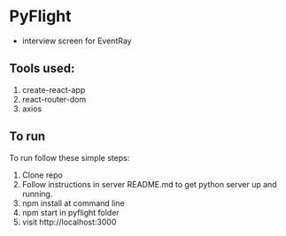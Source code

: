 # PyFlight
* interview screen for EventRay

## Tools used:

1. create-react-app
2. react-router-dom
3. axios


## To run

To run follow these simple steps:
1. Clone repo
3. Follow instructions in server README.md to get python server up and running. 
2. npm install at command line
4. npm start in pyflight folder
5. visit http://localhost:3000